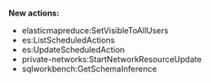 **New actions:**

- elasticmapreduce:SetVisibleToAllUsers
- es:ListScheduledActions
- es:UpdateScheduledAction
- private-networks:StartNetworkResourceUpdate
- sqlworkbench:GetSchemaInference

